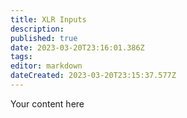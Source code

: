 ```yaml
---
title: XLR Inputs
description: 
published: true
date: 2023-03-20T23:16:01.386Z
tags: 
editor: markdown
dateCreated: 2023-03-20T23:15:37.577Z
---
```


Your content here